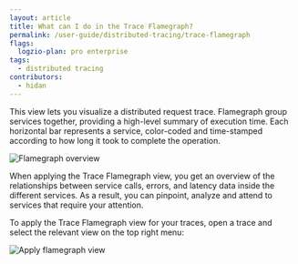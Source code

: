 ```yaml
---
layout: article
title: What can I do in the Trace Flamegraph?
permalink: /user-guide/distributed-tracing/trace-flamegraph
flags:
  logzio-plan: pro enterprise
tags:
  - distributed tracing
contributors:
  - hidan
---
```


This view lets you visualize a distributed request trace. Flamegraph group services together, providing a high-level summary of execution time. Each horizontal bar represents a service, color-coded and time-stamped according to how long it took to complete the operation.

![Flamegraph overview](https://dytvr9ot2sszz.cloudfront.net/logz-docs/distributed-tracing/flamegraph-overview.png)


When applying the Trace Flamegraph view, you get an overview of the relationships between service calls, errors, and latency data inside the different services. As a result, you can pinpoint, analyze and attend to services that require your attention.

To apply the Trace Flamegraph view for your traces, open a trace and select the relevant view on the top right menu:

![Apply flamegraph view](https://dytvr9ot2sszz.cloudfront.net/logz-docs/distributed-tracing/trace-flamegraph.png)
